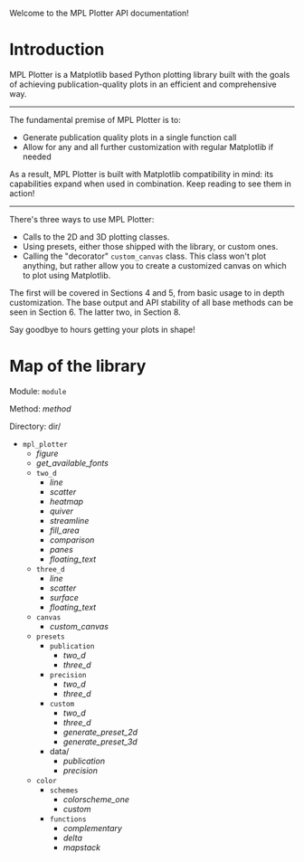 Welcome to the MPL Plotter API documentation!

# Introduction

MPL Plotter is a Matplotlib based Python plotting library built with the goals of achieving publication-quality plots in an efficient and comprehensive way. 

---

The fundamental premise of MPL Plotter is to:
- Generate publication quality plots in a single function call
- Allow for any and all further customization with regular Matplotlib if needed

As a result, MPL Plotter is built with Matplotlib compatibility in mind: its capabilities expand when used in combination. Keep reading to see them in action!

---

There's three ways to use MPL Plotter:
- Calls to the 2D and 3D plotting classes. 
- Using presets, either those shipped with the library, or custom ones. 
- Calling the "decorator" `custom_canvas` class. This class won't plot anything, but rather allow you to create a customized canvas on which to plot using Matplotlib.
    
The first will be covered in Sections 4 and 5, from basic usage to in depth customization. The base output and API stability of all base methods can be seen in Section 6. The latter two, in Section 8.

Say goodbye to hours getting your plots in shape!

# Map of the library

Module: `module`

Method: _method_

Directory: dir/

- `mpl_plotter`
    - _figure_
    - _get_available_fonts_
    - `two_d`
        - _line_
        - _scatter_
        - _heatmap_
        - _quiver_
        - _streamline_
        - _fill_area_
        - _comparison_
        - _panes_
        - _floating_text_
    - `three_d`
        - _line_
        - _scatter_
        - _surface_
        - _floating_text_
    - `canvas`
        - _custom_canvas_
    - `presets`
        - `publication`
            - _two_d_
            - _three_d_
        - `precision`
            - _two_d_
            - _three_d_
        - `custom`
            - _two_d_
            - _three_d_
            - _generate_preset_2d_
            - _generate_preset_3d_
        - data/
            - _publication_
            - _precision_
    - `color`
        - `schemes`
            - _colorscheme_one_
            - _custom_
        - `functions`
            - _complementary_
            - _delta_
            - _mapstack_